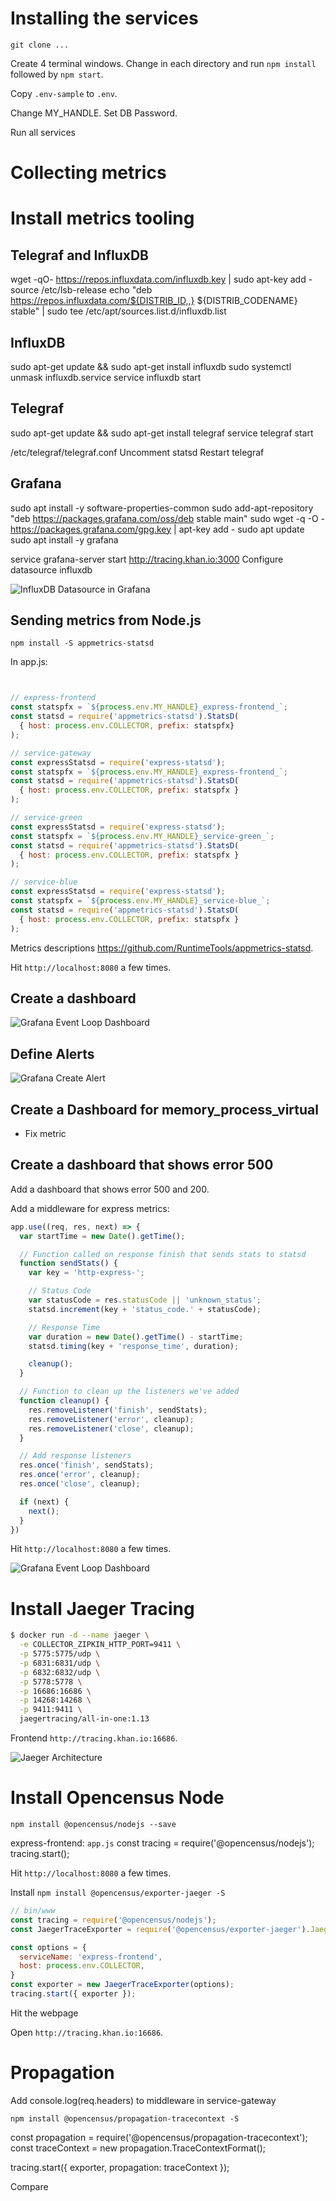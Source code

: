 # Installing the services

`git clone ...`

Create 4 terminal windows.
Change in each directory and run `npm install` followed by `npm start`.

Copy `.env-sample` to `.env`.

Change MY_HANDLE.
Set DB Password.

Run all services

# Collecting metrics

# Install metrics tooling

## Telegraf and InfluxDB
wget -qO- https://repos.influxdata.com/influxdb.key | sudo apt-key add -
source /etc/lsb-release
echo "deb https://repos.influxdata.com/${DISTRIB_ID,,} ${DISTRIB_CODENAME} stable" | sudo tee /etc/apt/sources.list.d/influxdb.list

## InfluxDB

sudo apt-get update && sudo apt-get install influxdb
sudo systemctl unmask influxdb.service
service influxdb start

## Telegraf

sudo apt-get update && sudo apt-get install telegraf
service telegraf start

/etc/telegraf/telegraf.conf
Uncomment statsd
Restart telegraf


## Grafana
sudo apt install -y software-properties-common
sudo add-apt-repository "deb https://packages.grafana.com/oss/deb stable main"
sudo wget -q -O - https://packages.grafana.com/gpg.key | apt-key add -
sudo apt update
sudo apt install -y grafana

service grafana-server start
http://tracing.khan.io:3000
Configure datasource influxdb

![InfluxDB Datasource in Grafana](./assets/influxdb-datasource-grafana.png)

## Sending metrics from Node.js
`npm install -S appmetrics-statsd`

In app.js:

```js


// express-frontend
const statspfx = `${process.env.MY_HANDLE}_express-frontend_`;
const statsd = require('appmetrics-statsd').StatsD(
  { host: process.env.COLLECTOR, prefix: statspfx}
);

// service-gateway
const expressStatsd = require('express-statsd');
const statspfx = `${process.env.MY_HANDLE}_express-frontend_`;
const statsd = require('appmetrics-statsd').StatsD(
  { host: process.env.COLLECTOR, prefix: statspfx }
);

// service-green
const expressStatsd = require('express-statsd');
const statspfx = `${process.env.MY_HANDLE}_service-green_`;
const statsd = require('appmetrics-statsd').StatsD(
  { host: process.env.COLLECTOR, prefix: statspfx }
);

// service-blue
const expressStatsd = require('express-statsd');
const statspfx = `${process.env.MY_HANDLE}_service-blue_`;
const statsd = require('appmetrics-statsd').StatsD(
  { host: process.env.COLLECTOR, prefix: statspfx }
);

```

Metrics descriptions https://github.com/RuntimeTools/appmetrics-statsd.

Hit `http://localhost:8080` a few times.



## Create a dashboard

![Grafana Event Loop Dashboard](./assets/grafana-eventloop-dashboard.png)

## Define Alerts
![Grafana Create Alert](./assets/grafana-add-alert.png)

## Create a Dashboard for memory_process_virtual
* Fix metric

## Create a dashboard that shows error 500
Add a dashboard that shows error 500 and 200.


Add a middleware for express metrics:

```js
app.use((req, res, next) => {
  var startTime = new Date().getTime();

  // Function called on response finish that sends stats to statsd
  function sendStats() {
    var key = 'http-express-';

    // Status Code
    var statusCode = res.statusCode || 'unknown_status';
    statsd.increment(key + 'status_code.' + statusCode);

    // Response Time
    var duration = new Date().getTime() - startTime;
    statsd.timing(key + 'response_time', duration);

    cleanup();
  }

  // Function to clean up the listeners we've added
  function cleanup() {
    res.removeListener('finish', sendStats);
    res.removeListener('error', cleanup);
    res.removeListener('close', cleanup);
  }

  // Add response listeners
  res.once('finish', sendStats);
  res.once('error', cleanup);
  res.once('close', cleanup);

  if (next) {
    next();
  }
})
```

Hit `http://localhost:8080` a few times.



![Grafana Event Loop Dashboard](./assets/grafana-_status_500_.png)

# Install Jaeger Tracing

```bash
$ docker run -d --name jaeger \
  -e COLLECTOR_ZIPKIN_HTTP_PORT=9411 \
  -p 5775:5775/udp \
  -p 6831:6831/udp \
  -p 6832:6832/udp \
  -p 5778:5778 \
  -p 16686:16686 \
  -p 14268:14268 \
  -p 9411:9411 \
  jaegertracing/all-in-one:1.13
```

Frontend `http://tracing.khan.io:16686`.

![Jaeger Architecture](./assets/jaeger-architecture.png)

# Install Opencensus Node

`npm install @opencensus/nodejs --save`

express-frontend: `app.js`
const tracing = require('@opencensus/nodejs');
tracing.start();

Hit `http://localhost:8080` a few times.


Install `npm install @opencensus/exporter-jaeger -S`

```js
// bin/www
const tracing = require('@opencensus/nodejs');
const JaegerTraceExporter = require('@opencensus/exporter-jaeger').JaegerTraceExporter;

const options = {
  serviceName: 'express-frontend',
  host: process.env.COLLECTOR,
}
const exporter = new JaegerTraceExporter(options);
tracing.start({ exporter });
```

Hit the webpage

Open `http://tracing.khan.io:16686`.

# Propagation

Add console.log(req.headers) to middleware in service-gateway

`npm install @opencensus/propagation-tracecontext -S`

const propagation = require('@opencensus/propagation-tracecontext');
const traceContext = new propagation.TraceContextFormat();

tracing.start({ exporter, propagation: traceContext });

Compare